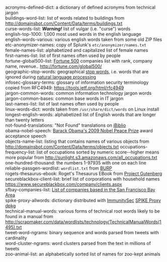 acronyms-defined-dict: a dictionary of defined acronyms from technical jargon  
buildings-word-list: list of words related to buildings from <http://domainsbot.com/Content/Data/terms/buildings.txt>  
curse-words-list: _**Warning!**_ list of vulgar (i.e. "curse") words   
english-top-1000: 1,000 most used words in the english language  
english-words-various: various english words taken from some old ZIP files  
etc-anonymizer-names: copy of Splunk's `etc/anonymizer/names.txt`  
female-names-list: alphabetized and capitalized list of female names  
first-names-list: list of first names often used by people  
fortune-global500-list: [Fortune 500](https://en.wikipedia.org/wiki/Fortune_500) companies list with rank, company name, revenue.. <http://fortune.com/global500/>  
geographic-stop-words: geographical [stop words](https://en.wikipedia.org/wiki/Stop_words), i.e. words that are ignored during [natural language processing](https://en.wikipedia.org/wiki/Natural-language_processing)  
infosec-glossary-terms: glossary of information security terminology copied from RFC4949: <https://tools.ietf.org/html/rfc4949>  
jargon-common-words: common information technology jargon words  
jargon-common-bases: common base words in IT jargon  
last-names-list: list of last names often used by people  
linux-words-dict: words taken from `/usr/share/dict/words` on Linux install  
longest-english-words: alphabetized list of English words that are longer than twenty letters  
not-found-translations: "Not Found" translations on [iBiblio](http://ibiblio.org)  
obama-nobel-speech: [Barack Obama's 2009 Nobel Peace Prize](https://en.wikipedia.org/wiki/2009_Nobel_Peace_Prize#Barack_Obama) award acceptance speech  
objects-name-list: listing that contains names of various objects from <http://domainsbot.com/Content/Data/terms/objects.txt>
occupations-frequency-list: list of occupations sorted by numeric score--higher means more popular from <http://sunlight.s3.amazonaws.com/all_occupations.txt>  
one-hundred-thousand: the numbers 1-97935 with one on each line  
reliable-passgen-wordlist: `wordlist.txt` from [BURP](https://github.com/jwmarshall/BURP "Beaituful Unique Reliable Password generator")   
rogets-thesaurus-ebook: Roget's Thesaurus EBook from [Project Gutenberg](https://www.gutenberg.org)  
secureblackbox-client-list: brief list of corporations with household names <https://www.secureblackbox.com/company/clients.aspx>  
sfbay-companies-list: [List of companies based in the San Francisco Bay Area](https://en.wikipedia.org/wiki/List_of_companies_based_in_the_San_Francisco_Bay_Area)  
spike-proxy-allwords: dictionary distributed with [ImmunitySec](http://www.immunitysec.com/ "Immunity Inc.") [SPIKE Proxy dpkg](https://packages.debian.org/sid/net/spikeproxy)  
technical-manual-words: various forms of technical root words likely to be found in a manual from <http://scrapmaker.com/data/wordlists/technology/TechnicalManualWords(1495).txt>  
tweet-word-ngrams: binary sequence and words parsed from tweets with cardinality  
word-cluster-ngrams: word clusters parsed from the text in millions of tweets  
zoo-animal-list: an alphabetically sorted list of names for zoo-kept animals  
